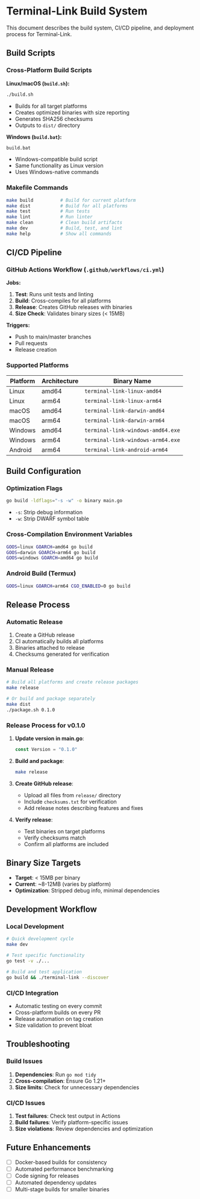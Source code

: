 # Terminal-Link Build System

This document describes the build system, CI/CD pipeline, and deployment process for Terminal-Link.

## Build Scripts

### Cross-Platform Build Scripts

**Linux/macOS (`build.sh`):**
```bash
./build.sh
```
- Builds for all target platforms
- Creates optimized binaries with size reporting
- Generates SHA256 checksums
- Outputs to `dist/` directory

**Windows (`build.bat`):**
```cmd
build.bat
```
- Windows-compatible build script
- Same functionality as Linux version
- Uses Windows-native commands

### Makefile Commands

```bash
make build          # Build for current platform
make dist           # Build for all platforms
make test           # Run tests
make lint           # Run linter
make clean          # Clean build artifacts
make dev            # Build, test, and lint
make help           # Show all commands
```

## CI/CD Pipeline

### GitHub Actions Workflow (`.github/workflows/ci.yml`)

**Jobs:**
1. **Test**: Runs unit tests and linting
2. **Build**: Cross-compiles for all platforms
3. **Release**: Creates GitHub releases with binaries
4. **Size Check**: Validates binary sizes (< 15MB)

**Triggers:**
- Push to main/master branches
- Pull requests
- Release creation

### Supported Platforms

| Platform | Architecture | Binary Name |
|----------|--------------|-------------|
| Linux | amd64 | `terminal-link-linux-amd64` |
| Linux | arm64 | `terminal-link-linux-arm64` |
| macOS | amd64 | `terminal-link-darwin-amd64` |
| macOS | arm64 | `terminal-link-darwin-arm64` |
| Windows | amd64 | `terminal-link-windows-amd64.exe` |
| Windows | arm64 | `terminal-link-windows-arm64.exe` |
| Android | arm64 | `terminal-link-android-arm64` |

## Build Configuration

### Optimization Flags
```bash
go build -ldflags="-s -w" -o binary main.go
```
- `-s`: Strip debug information
- `-w`: Strip DWARF symbol table

### Cross-Compilation Environment Variables
```bash
GOOS=linux GOARCH=amd64 go build
GOOS=darwin GOARCH=arm64 go build
GOOS=windows GOARCH=amd64 go build
```

### Android Build (Termux)
```bash
GOOS=linux GOARCH=arm64 CGO_ENABLED=0 go build
```

## Release Process

### Automatic Release
1. Create a GitHub release
2. CI automatically builds all platforms
3. Binaries attached to release
4. Checksums generated for verification

### Manual Release
```bash
# Build all platforms and create release packages
make release

# Or build and package separately
make dist
./package.sh 0.1.0
```

### Release Process for v0.1.0

1. **Update version in main.go**:
   ```go
   const Version = "0.1.0"
   ```

2. **Build and package**:
   ```bash
   make release
   ```

3. **Create GitHub release**:
   - Upload all files from `release/` directory
   - Include `checksums.txt` for verification
   - Add release notes describing features and fixes

4. **Verify release**:
   - Test binaries on target platforms
   - Verify checksums match
   - Confirm all platforms are included

## Binary Size Targets

- **Target**: < 15MB per binary
- **Current**: ~8-12MB (varies by platform)
- **Optimization**: Stripped debug info, minimal dependencies

## Development Workflow

### Local Development
```bash
# Quick development cycle
make dev

# Test specific functionality
go test -v ./...

# Build and test application
go build && ./terminal-link --discover
```

### CI/CD Integration
- Automatic testing on every commit
- Cross-platform builds on every PR
- Release automation on tag creation
- Size validation to prevent bloat

## Troubleshooting

### Build Issues
1. **Dependencies**: Run `go mod tidy`
2. **Cross-compilation**: Ensure Go 1.21+
3. **Size limits**: Check for unnecessary dependencies

### CI/CD Issues
1. **Test failures**: Check test output in Actions
2. **Build failures**: Verify platform-specific issues
3. **Size violations**: Review dependencies and optimization

## Future Enhancements

- [ ] Docker-based builds for consistency
- [ ] Automated performance benchmarking
- [ ] Code signing for releases
- [ ] Automated dependency updates
- [ ] Multi-stage builds for smaller binaries 